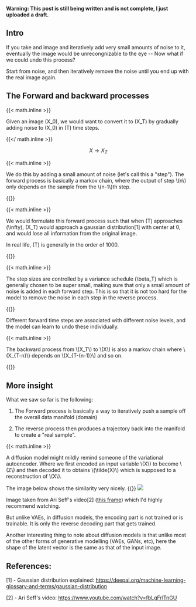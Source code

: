 **Warning: This post is still being written and is not complete, I just uploaded a draft.**

## Intro

If you take and image and iteratively add very small amounts of noise to it, eventually the image would be unrecongnizable to the eye -- Now what if we could undo this process?

Start from noise, and then iteratively remove the noise until you end up with the real image again.

## The Forward and backward processes

{{< math.inline >}}

Given an image \(X_0\), we would want to convert it to \(X_T\) by gradually adding noise to \(X_0\) in \(T\) time steps.

{{</ math.inline >}}

$$
 X \rightarrow X_T 
$$

{{< math.inline >}}
<p>
We do this by adding a small amount of noise (let's call this a "step"). The forward process is basically a markov chain, where the output of step \(n\) only depends on the sample from the \(n-1\)th step.
</p>
{{</ math.inline >}}


{{< math.inline >}}
<p>

We would formulate this forward process such that when \(T\) approaches \(\infty\), \(X_T\) would approach a gaussian distribution[1] with center at 0, and would lose all information from the original image.

In real life, \(T\) is generally in the order of 1000.

</p>
{{</ math.inline >}}

{{< math.inline >}}
<p>

The step sizes are controlled by a variance schedule \(\beta_T\) which is generally chosen to be super small, making sure that only a small amount of noise is added in each forward step. This is so that it is not too hard for the model to remove the noise in each step in the reverse process.

</p>
{{</ math.inline >}}

Different forward time steps are associated with different noise levels, and the model can learn to undo these individually.

{{< math.inline >}}
<p>
The backward process from \(X_T\) to \(X\) is also a markov chain where \(X_{T-n}\) depends on \(X_{T-(n-1)}\) and so on.
</p>
{{</ math.inline >}}

## More insight

What we saw so far is the following:

1. The Forward process is basically a way to iteratively push a sample off the overall data manifold (domain)

2. The reverse process then produces a trajectory back into the manifold to create a "real sample".

{{< math.inline >}}
<p>
A diffusion model might mildly remind someone of the variational autoencoder. Where we first encoded an input variable \(X\) to become \(Z\) and then decoded it to obtains \(\tilde{X}\) which is supposed to a reconstruction of \(X\).
</p>
The image below shows the similarity very nicely.
{{</ math.inline >}}

<img src = "https://user-images.githubusercontent.com/53133634/209469123-81d3fc54-151e-4398-9cec-e3a741bd26d7.png">

Image taken from Ari Seff's video[2] ([this frame](https://youtu.be/fbLgFrlTnGU?t=406)) which I'd highly recommend watching.

But unlike VAEs, in diffusion models, the encoding part is not trained or is trainable. It is only the reverse decoding part that gets trained.

Another interesting thing to note about diffusion models is that unlike most of the other forms of generative modelling (VAEs, GANs, etc), here the shape of the latent vector is the same as that of the input image.

## References:

[1] - Gaussian distribution explained: https://deepai.org/machine-learning-glossary-and-terms/gaussian-distribution

[2] - Ari Seff's video: https://www.youtube.com/watch?v=fbLgFrlTnGU

